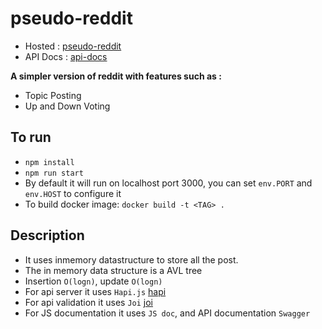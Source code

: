 # pseudo-reddit

- Hosted  : [pseudo-reddit](http://vipulsodha.me/reddit)
- API Docs : [api-docs](http://vipulsodha.me/documentation)

**A simpler version of reddit with features such as :**
- Topic Posting
- Up and Down Voting


## To run
  - `npm install`
  - `npm run start`
  - By default it will run on localhost port 3000, you can set `env.PORT` and `env.HOST` to configure it
  - To build docker image: `docker build -t <TAG> .`
  
## Description
  - It uses inmemory datastructure to store all the post.
  - The in memory data structure is a AVL tree
  - Insertion `O(logn)`, update `O(logn)`
  - For api server it uses `Hapi.js` [hapi](https://hapijs.com/)
  - For api validation it uses `Joi` [joi](https://github.com/hapijs/joi)
  - For JS documentation it uses `JS doc`, and API documentation `Swagger`
